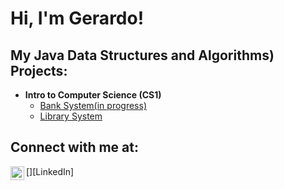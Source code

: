 <h1>Hi, I'm Gerardo! </h1>

<h2>My Java Data Structures and Algorithms) Projects:</h2>

- <b>Intro to Computer Science (CS1)</b>
  - [Bank System(in progress)](https://github.com/Gerardos0/Bank-System)
  - [Library System](https://github.com/Gerardos0/CS1--Library-System)



<h2> Connect with me at:</h2>

[<img align="left" alt="GerardoSillas | LinkedIn" width="22px" src="www.linkedin.com/in/gerardo-sillas-1aa546291" />][LinkedIn]


